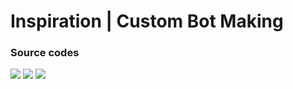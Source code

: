 # Inspiration | Custom Bot Making 
### Source codes
![](https://img.shields.io/badge/Maintained-Yes-indigo)
![](https://img.shields.io/github/contributors/ICBM-Official/source-codes)
![](https://img.shields.io/badge/Contributions-Accepting-indigo)
